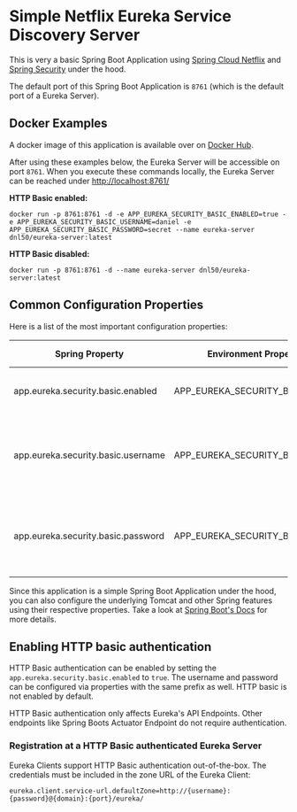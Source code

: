 # Simple Netflix Eureka Service Discovery Server

This is very a basic Spring Boot Application using [Spring Cloud Netflix][spring-cloud-netflix-ref] and
[Spring Security][spring-security-ref] under the hood.

The default port of this Spring Boot Application is `8761` (which is the default port of a Eureka Server).

## Docker Examples

A docker image of this application is available over on [Docker Hub][docker-hub].

After using these examples below, the Eureka Server will be accessible on port `8761`. When you execute these commands 
locally, the Eureka Server can be reached under [http://localhost:8761/](http://localhost:8761/)

**HTTP Basic enabled:**

`docker run -p 8761:8761 -d -e APP_EUREKA_SECURITY_BASIC_ENABLED=true -e APP_EUREKA_SECURITY_BASIC_USERNAME=daniel -e APP_EUREKA_SECURITY_BASIC_PASSWORD=secret --name eureka-server dnl50/eureka-server:latest`

**HTTP Basic disabled:**

`docker run -p 8761:8761 -d --name eureka-server dnl50/eureka-server:latest`

## Common Configuration Properties

Here is a list of the most important configuration properties:

| Spring Property                    | Environment Property Name          | Type    | Default Value | Description                                                            |
|------------------------------------|------------------------------------|---------|---------------|------------------------------------------------------------------------|
| app.eureka.security.basic.enabled  | APP_EUREKA_SECURITY_BASIC_ENABLED  | boolean | false         | Enables or disables HTTP basic authentication.                         |
| app.eureka.security.basic.username | APP_EUREKA_SECURITY_BASIC_USERNAME | String  | username      | The username to authenticate with. Must be at least 3 characters long. |
| app.eureka.security.basic.password | APP_EUREKA_SECURITY_BASIC_PASSWORD | String  | password      | The password to authenticate with. Must be at least 5 characters long. |

Since this application is a simple Spring Boot Application under the hood, you can also configure the underlying Tomcat 
and other Spring features using their respective properties. Take a look at  [Spring Boot's Docs][spring-boot-ext-conf-ref]
for more details. 

## Enabling HTTP basic authentication

HTTP Basic authentication can be enabled by setting the `app.eureka.security.basic.enabled` to `true`. The username
and password can be configured via properties with the same prefix as well. HTTP basic is not enabled by default.

HTTP Basic authentication only affects Eureka's API Endpoints. Other endpoints like Spring Boots Actuator Endpoint 
do not require authentication.

### Registration at a HTTP Basic authenticated Eureka Server

Eureka Clients support HTTP Basic authentication out-of-the-box. The credentials must be included in the zone URL
of the Eureka Client:

`eureka.client.service-url.defaultZone=http://{username}:{password}@{domain}:{port}/eureka/`

[spring-cloud-netflix-ref]: https://docs.spring.io/spring-cloud-netflix/docs/2.2.4.RELEASE/reference/html/
[spring-security-ref]: https://docs.spring.io/spring-security/site/docs/5.3.6.RELEASE/reference/html5/
[spring-boot-ext-conf-ref]: https://docs.spring.io/spring-boot/docs/2.3.7.RELEASE/reference/html/spring-boot-features.html#boot-features-external-config
[docker-hub]: https://hub.docker.com/r/dnl50/eureka-server
